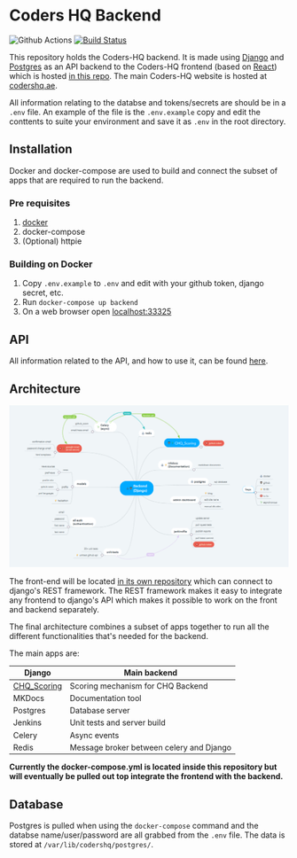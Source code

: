 
# Coders HQ Backend

![Github Actions](https://github.com/Coders-HQ/CHQ_Backend/workflows/Django%20Test/badge.svg)
[![Build Status](https://ci.codershq.ae/buildStatus/icon?job=CHQ_Backend%2Fmain)](https://ci.codershq.ae/blue/organizations/jenkins/CHQ_Backend/activity/)

This repository holds the Coders-HQ backend. It is made using [Django](https://www.djangoproject.com/) and [Postgres](https://www.postgresql.org/) as an API backend to the Coders-HQ frontend (based on [React](https://reactjs.org/)) which is hosted [in this repo](https://github.com/Coders-HQ/CHQ_Frontend). The main Coders-HQ website is hosted at [codershq.ae](https://codershq.ae).

All information relating to the databse and tokens/secrets are should be in a `.env` file. An example of the file is the `.env.example` copy and edit the conttents to suite your environment and save it as `.env` in the root directory.

## Installation

Docker and docker-compose are used to build and connect the subset of apps that are required to run the backend.

### Pre requisites

1.  [docker](https://docs.docker.com/get-docker/)
2.  docker-compose
3.  (Optional) httpie

### Building on Docker

1. Copy `.env.example` to `.env` and edit with your github token, django secret, etc.
2. Run `docker-compose up backend` 
3. On a web browser open [localhost:33325](http://localhost33325)


## API

All information related to the API, and how to use it, can be found [here](https://documenter.getpostman.com/view/13659675/TVmJjeuV).

## Architecture

![ibackend mapmage](docs/backend_map.png)

The front-end will be located [in its own repository](https://github.com/Coders-HQ/CHQ_Frontend) which can connect to django's REST framework. The REST framework makes it easy to integrate any frontend to django's API which makes it possible to work on the front and backend separately. 

The final architecture combines a subset of apps together to run all the different functionalities that's needed for the backend.

The main apps are:

| Django                    | Main backend                             |
|-------------              |------------------------------------------|
| [CHQ_Scoring](https://github.com/Coders-HQ/CHQ_Scoring)               | Scoring mechanism for CHQ Backend        |
| MKDocs                    | Documentation tool                       |
| Postgres                  | Database server                          |
| Jenkins                   | Unit tests and server build              |
| Celery                    | Async events                             |
| Redis                     | Message broker between celery and Django |

__Currently the docker-compose.yml is located inside this repository but will eventually be pulled out top integrate the frontend with the backend.__

## Database

Postgres is pulled when using the `docker-compose` command and the databse name/user/password are all grabbed from the `.env` file. The data is stored at `/var/lib/codershq/postgres/`. 